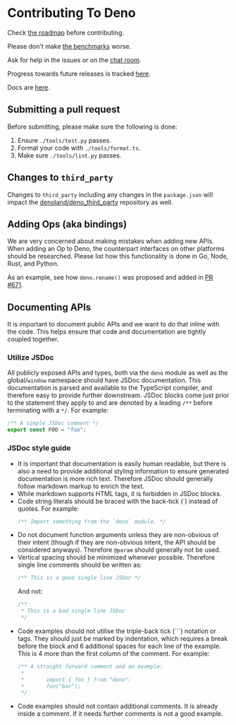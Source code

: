 # Contributing To Deno

Check [the roadmap](https://github.com/denoland/deno/blob/master/Roadmap.md)
before contributing.

Please don't make [the benchmarks](https://denoland.github.io/deno/) worse.

Ask for help in the issues or on the
[chat room](https://gitter.im/denolife/Lobby).

Progress towards future releases is tracked
[here](https://github.com/denoland/deno/milestones).

Docs are [here](https://github.com/denoland/deno/blob/master/Docs.md).

## Submitting a pull request

Before submitting, please make sure the following is done:

1. Ensure `./tools/test.py` passes.
2. Format your code with `./tools/format.ts`.
3. Make sure `./tools/lint.py` passes.

## Changes to `third_party`

Changes to `third_party` including any changes in the `package.json` will impact
the [denoland/deno_third_party](https://github.com/denoland/deno_third_party)
repository as well.

## Adding Ops (aka bindings)

We are very concerned about making mistakes when adding new APIs. When adding an
Op to Deno, the counterpart interfaces on other platforms should be researched.
Please list how this functionality is done in Go, Node, Rust, and Python.

As an example, see how `deno.rename()` was proposed and added in
[PR #671](https://github.com/denoland/deno/pull/671).

## Documenting APIs

It is important to document public APIs and we want to do that inline with the
code. This helps ensure that code and documentation are tightly coupled
together.

### Utilize JSDoc

All publicly exposed APIs and types, both via the `deno` module as well as the
global/`window` namespace should have JSDoc documentation. This documentation is
parsed and available to the TypeScript compiler, and therefore easy to provide
further downstream. JSDoc blocks come just prior to the statement they apply to
and are denoted by a leading `/**` before terminating with a `*/`. For example:

```ts
/** A simple JSDoc comment */
export const FOO = "foo";
```

### JSDoc style guide

- It is important that documentation is easily human readable, but there is also
  a need to provide additional styling information to ensure generated
  documentation is more rich text. Therefore JSDoc should generally follow
  markdown markup to enrich the text.
- While markdown supports HTML tags, it is forbidden in JSDoc blocks.
- Code string literals should be braced with the back-tick (\`) instead of
  quotes. For example:
  ```ts
  /** Import something from the `deno` module. */
  ```
- Do not document function arguments unless they are non-obvious of their intent
  (though if they are non-obvious intent, the API should be considered anyways).
  Therefore `@param` should generally not be used.
- Vertical spacing should be minimized whenever possible. Therefore single line
  comments should be written as:
  ```ts
  /** This is a good single line JSDoc */
  ```
  And not:
  ```ts
  /**
   * This is a bad single line JSDoc
   */
  ```
- Code examples should not utilise the triple-back tick (\`\`\`) notation or
  tags. They should just be marked by indentation, which requires a break before
  the block and 6 additional spaces for each line of the example. This is 4 more
  than the first column of the comment. For example:
  ```ts
  /** A straight forward comment and an example:
   *
   *       import { foo } from "deno";
   *       foo("bar");
   */
  ```
- Code examples should not contain additional comments. It is already inside a
  comment. If it needs further comments is not a good example.

